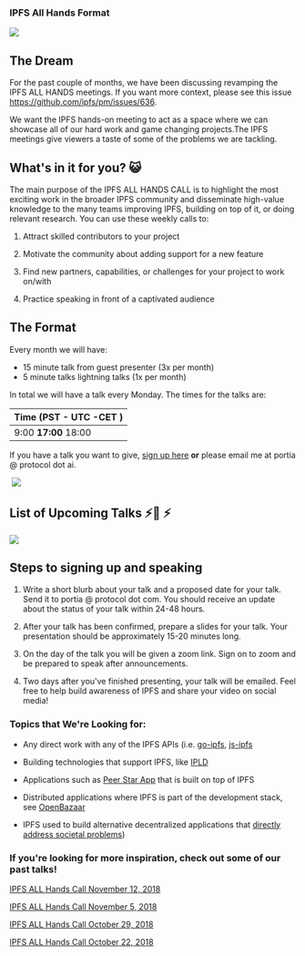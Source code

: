 ### IPFS All Hands Format

![](https://user-images.githubusercontent.com/157609/48067634-0b5f2780-e1d1-11e8-8b67-30d7aa20896b.gif)

## The Dream

For the past couple of months, we have been discussing revamping the IPFS ALL HANDS meetings. If you want more context, please see this issue https://github.com/ipfs/pm/issues/636.

We want the IPFS hands-on meeting to act as a space where we can showcase all of our hard work and game changing projects.The IPFS meetings give viewers a taste of some of the problems we are tackling.


## What's in it for you? 😺

The main purpose of the IPFS ALL HANDS CALL is to highlight the most exciting work in the broader IPFS community and disseminate high-value knowledge to the many teams improving IPFS, building on top of it, or doing relevant research. You can use these weekly calls to:

1. Attract skilled contributors to your project

2. Motivate the community about adding support for a new feature

3. Find new partners, capabilities, or challenges for your project to work on/with

4. Practice speaking in front of a captivated audience


## The Format

Every month we will have:

* 15 minute talk from guest presenter (3x per month)
* 5 minute talks lightning talks (1x per month)

In total we will have a talk every Monday. The times for the talks are:

| Time (PST - UTC -CET ) |
---|
9:00 **17:00** 18:00 |


If you have a talk you want to give, [sign up here](https://docs.google.com/spreadsheets/d/1XRB2QsPzCPLPOErKvDZfOKK3CMohI9t_QKNdztYMlK0/edit#gid=350755898) **or** please email me at portia @ protocol dot ai.

 ![](https://res.cloudinary.com/blockchain-side-hustle/image/upload/v1541176158/ipfs_crew_xzbhxr.png)


## List of Upcoming Talks  ⚡️📅 ⚡️
![](https://res.cloudinary.com/blockchain-side-hustle/image/upload/v1542475278/ipfs_calendar_dyxtst.jpg)


## Steps to signing up and speaking

1. Write a short blurb about your talk and a proposed date for your talk. Send it to portia @ protocol dot com. You should receive an update about the status of your talk within 24-48 hours.

2. After your talk has been confirmed, prepare a slides for your talk. Your presentation should be approximately 15-20 minutes long.

3. On the day of the talk you will be given a zoom link. Sign on to zoom and be prepared to speak after announcements.

4. Two days after you've finished presenting, your talk will be emailed. Feel free to help build awareness of IPFS and share your video on social media!


### Topics that We're Looking for: 

* Any direct work with any of the IPFS APIs (i.e. [go-ipfs](https://github.com/ipfs/go-ipfs), [js-ipfs](https://github.com/ipfs/js-ipfs)

* Building technologies that support IPFS, like [IPLD](https://github.com/ipld/js-ipld)

* Applications such as [Peer Star App](https://github.com/ipfs-shipyard/peer-star-app) that is built on top of IPFS

* Distributed applications where IPFS is part of the development stack, see [OpenBazaar](https://openbazaar.org/blog/openbazaar-2018-roadmap/)

* IPFS used to build alternative decentralized applications that [directly address societal problems](https://observer.com/2017/05/turkey-wikipedia-ipfs/))


### If you're looking for more inspiration, check out some of our past talks! 

[IPFS ALL Hands Call November 12, 2018](https://youtu.be/0fT9HC2Crqw?t=116)

[IPFS ALL Hands Call November 5, 2018](https://youtu.be/4gVUKbXT0cM?t=52)

[IPFS ALL Hands Call October 29, 2018](https://youtu.be/o1tUzgThZK0?t=18)

[IPFS ALL Hands Call October 22, 2018](https://youtu.be/iEagJfB8AvM?t=124)
